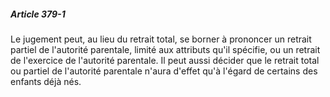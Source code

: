 ##### Article 379-1

Le jugement peut, au lieu du retrait total, se borner à prononcer un retrait partiel de l'autorité parentale, limité aux attributs qu'il spécifie, ou un retrait de l'exercice de l'autorité parentale. Il peut aussi décider que le retrait total ou partiel de l'autorité parentale n'aura d'effet qu'à l'égard de certains des enfants déjà nés.

